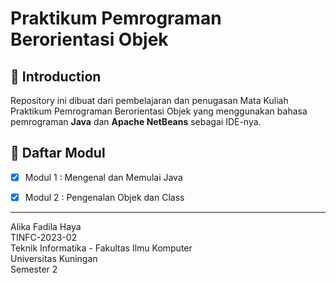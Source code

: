 # Praktikum Pemrograman Berorientasi Objek

## 👋 Introduction

Repository ini dibuat dari pembelajaran dan penugasan Mata Kuliah Praktikum Pemrograman Berorientasi Objek yang menggunakan bahasa pemrograman **Java** dan **Apache NetBeans** sebagai IDE-nya.

## :book: Daftar Modul

- [x] Modul 1 : Mengenal dan Memulai Java
- [x] Modul 2 : Pengenalan Objek dan Class


---

Alika Fadila Haya\
TINFC-2023-02\
Teknik Informatika - Fakultas Ilmu Komputer\
Universitas Kuningan\
Semester 2
